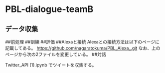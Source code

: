# PBL-dialogue-teamB 

## データ収集
##前処理
##訓練
##評価
##Alexaと接続
Alexaとの接続方法は以下のページに記載してある。
https://github.com/nagaratokuma/PBL_Alexa_.git
なお、上のページから次の2ファイルを変更している。
##対話

Twitter_API (1).ipynb
でツイートを収集する。
